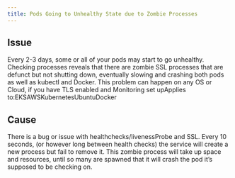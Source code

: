 ```yaml
---
title: Pods Going to Unhealthy State due to Zombie Processes
---
```


## Issue
Every 2-3 days, some or all of your pods may start to go unhealthy. Checking processes reveals that there are zombie SSL processes that are defunct but not shutting down, eventually slowing and crashing both pods as well as kubectl and Docker. This problem can happen on any OS or Cloud, if you have TLS enabled and Monitoring set upApplies to:EKSAWSKubernetesUbuntuDocker

## Cause
There is a bug or issue with healthchecks/livenessProbe and SSL. Every 10 seconds, (or however long between health checks) the service will create a new process but fail to remove it. This zombie process will take up space and resources, until so many are spawned that it will crash the pod it’s supposed to be checking on. 

